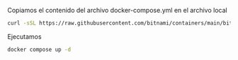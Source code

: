 Copiamos el contenido del archivo docker-compose.yml en el archivo local
```bash
curl -sSL https://raw.githubusercontent.com/bitnami/containers/main/bitnami/moodle/docker-compose.yml > docker-compose.yml
```

Ejecutamos
```bash
docker compose up -d
```